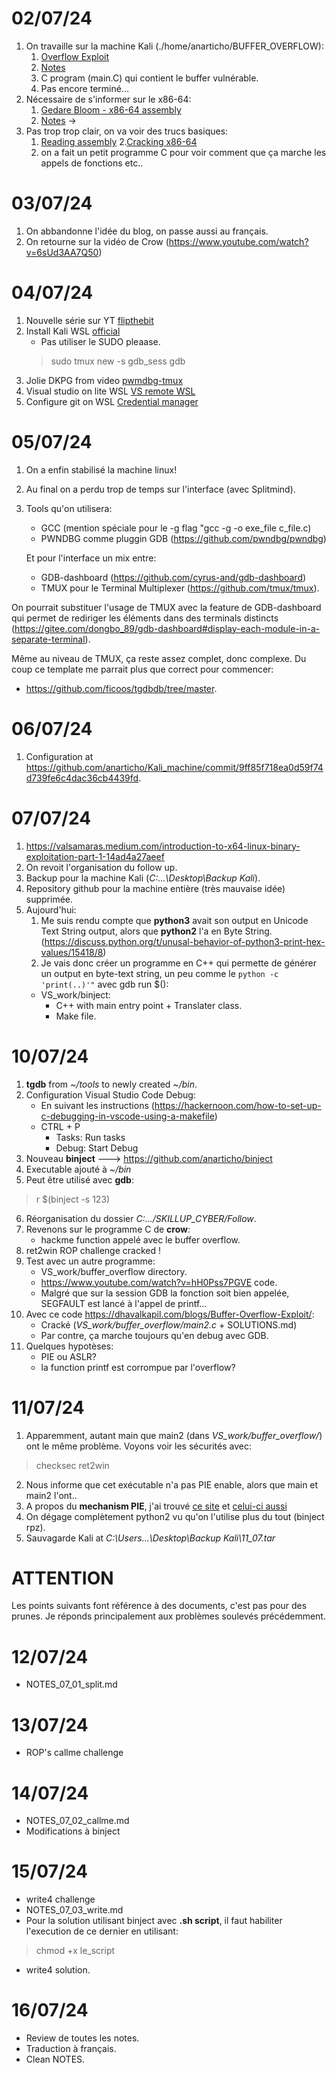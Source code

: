 # 02/07/24
1. On travaille sur la machine Kali (./home/anarticho/BUFFER_OVERFLOW):
	1. [Overflow Exploit](https://www.youtube.com/watch?v=6sUd3AA7Q50)
	2. [Notes](./NOTES/buffer_overflow_workshits.md)
	3. C program (main.C) qui contient le buffer vulnérable.
	4. Pas encore terminé...
2. Nécessaire de s'informer sur le x86-64:
    1. [Gedare Bloom - x86-64 assembly](https://www.youtube.com/watch?v=lUbPUWtmVUU&t=491s)
	2. [Notes](./NOTES/x86-64_first_raw.md) -> 
3. Pas trop trop clair, on va voir des trucs basiques:
	1. [Reading assembly](https://wolchok.org/posts/how-to-read-assembly-language/) 
	2.[Cracking x86-64](https://medium.com/@sruthk/cracking-assembly-calling-conventions-in-x86-cc035d66f3f3)
	3. on a fait un petit programme C pour voir comment que ça marche les appels de fonctions etc..

# 03/07/24
1. On abbandonne l'idée du blog, on passe aussi au français.
2. On retourne sur la vidéo de Crow (https://www.youtube.com/watch?v=6sUd3AA7Q50)


# 04/07/24
1. Nouvelle série sur YT 		[flipthebit](https://www.youtube.com/watch?v=hH0Pss7PGVE)
2. Install Kali WSL				[official](https://www.kali.org/docs/wsl/wsl-preparations/#wsl-helper-script)
	- Pas utiliser le SUDO pleaase.
	> sudo tmux new -s gdb_sess
	> gdb
3. Jolie DKPG from video		[pwmdbg-tmux](https://medium.com/@Kuber19/enhancing-your-re-experience-with-pwndbg-tmux-459d271105f2)
4. Visual studio on lite WSL	[VS remote WSL](https://code.visualstudio.com/docs/remote/wsl)
5. Configure git on WSL			[Credential manager](https://dev.to/stephanlamoureux/configuring-git-in-wsl-5e3m)

# 05/07/24
1. On a enfin stabilisé la machine linux!
2. Au final on a perdu trop de temps sur l'interface (avec Splitmind).
4. Tools qu'on utilisera:
	- GCC (mention spéciale pour le -g flag "gcc -g -o exe_file c_file.c)
	- PWNDBG comme pluggin GDB (https://github.com/pwndbg/pwndbg)

	Et pour l'interface un mix entre:
	- GDB-dashboard (https://github.com/cyrus-and/gdb-dashboard)
	- TMUX pour le Terminal Multiplexer (https://github.com/tmux/tmux).

On pourrait substituer l'usage de TMUX avec la feature de GDB-dashboard qui permet de rediriger les éléments dans des terminals distincts (https://gitee.com/dongbo_89/gdb-dashboard#display-each-module-in-a-separate-terminal).

Même au niveau de TMUX, ça reste assez complet, donc complexe. Du coup ce template me parrait plus que correct pour commencer:
- https://github.com/ficoos/tgdbdb/tree/master.

# 06/07/24
1. Configuration at https://github.com/anarticho/Kali_machine/commit/9ff85f718ea0d59f74d739fe6c4dac36cb4439fd.


# 07/07/24
1. https://valsamaras.medium.com/introduction-to-x64-linux-binary-exploitation-part-1-14ad4a27aeef
2. On revoit l'organisation du follow up.
3. Backup pour la machine Kali (*C:\...\Desktop\Backup Kali*).
4. Repository github pour la machine entière (très mauvaise idée) supprimée.
5. Aujourd'hui:
	1. Me suis rendu compte que **python3** avait son output en Unicode Text String output, alors que **python2** l'a en Byte String.
    (https://discuss.python.org/t/unusal-behavior-of-python3-print-hex-values/15418/8)
	2. Je vais donc créer un programme en C++ qui permette de générer un output en byte-text string, un peu comme le `python -c 'print(..)'"` avec gdb run $(): 
    - VS_work/binject:
        - C++ with main entry point + Translater class.
        - Make file.

# 10/07/24
1. **tgdb** from *~/tools* to newly created *~/bin*.
2. Configuration Visual Studio Code Debug:
	- En suivant les instructions (https://hackernoon.com/how-to-set-up-c-debugging-in-vscode-using-a-makefile)
	- CTRL + P
		- Tasks: Run tasks
		- Debug: Start Debug
3. Nouveau **binject** ---> https://github.com/anarticho/binject
4. Executable ajouté à *~/bin*
5. Peut être utilisé avec **gdb**:
> r $(binject -s 123)

6. Réorganisation du dossier *C:.../SKILLUP_CYBER/Follow*.
7. Revenons sur le programme C de **crow**:
	- hackme function appelé avec le buffer overflow.
8. ret2win ROP challenge cracked !
9. Test avec un autre programme:
	- VS_work/buffer_overflow directory.
	- https://www.youtube.com/watch?v=hH0Pss7PGVE code.
	- Malgré que sur la session GDB la fonction soit bien appelée, SEGFAULT est lancé à l'appel de printf...
10. Avec ce code https://dhavalkapil.com/blogs/Buffer-Overflow-Exploit/:
	- Cracké (*VS_work/buffer_overflow/main2.c* + SOLUTIONS.md)
	- Par contre, ça marche toujours qu'en debug avec GDB.
11. Quelques hypotèses:
	- PIE ou ASLR?
	- la function printf est corrompue par l'overflow?

# 11/07/24
1. Apparemment, autant main que main2 (dans *VS_work/buffer_overflow/*) ont le même problème. Voyons voir les sécurités avec:
> checksec ret2win 
2. Nous informe que cet exécutable n'a pas PIE enable, alors que main et main2 l'ont..
3. A propos du **mechanism PIE**, j'ai trouvé [ce site](https://ir0nstone.gitbook.io/notes/types/stack/pie) et [celui-ci aussi](https://ir0nstone.gitbook.io/notes/other/pwntools/introduction)
4. On dégage complètement python2 vu qu'on l'utilise plus du tout (binject rpz).
5. Sauvagarde Kali at *C:\Users\...\Desktop\Backup Kali\11_07.tar*

# ATTENTION
Les points suivants font référence à des documents, c'est pas pour des prunes. Je réponds principalement aux problèmes soulevés précédemment.

# 12/07/24
- NOTES_07_01_split.md

# 13/07/24
-  ROP's callme challenge

# 14/07/24
- NOTES_07_02_callme.md
- Modifications à binject

# 15/07/24
- write4 challenge
- NOTES_07_03_write.md
- Pour la solution utilisant binject avec **.sh script**, il faut habiliter l'execution de ce dernier en utilisant:
> chmod +x le_script
- write4 solution.

# 16/07/24
- Review de toutes les notes.
- Traduction à français.
- Clean NOTES.
